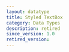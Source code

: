 ```yaml
---
layout: datatype
title: Styled TextBox
category: Data Types
description: retired 
since_version: 1.0
retired_version: 
---
```

